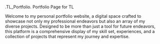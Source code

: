 .TL_Portfolio.
Portfolio Page for TL

Welcome to my personal portfolio website, a digital space crafted to showcase not only my professional endeavors but also an array of my diverse projects. Designed to be more than just a tool for future endeavors, this platform is a comprehensive display of my skill set, experiences, and a collection of projects that represent my journey and expertise.
